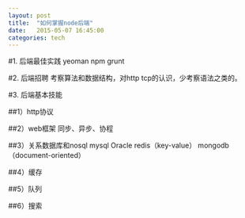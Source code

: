 ```yaml
---
layout: post
title:  "如何掌握node后端"
date:   2015-05-07 16:45:00
categories: tech
---
```


#1. 后端最佳实践
yeoman
npm
grunt

#2. 后端招聘
考察算法和数据结构，对http tcp的认识，少考察语法之类的。

#3. 后端基本技能

##1）http协议

##2）web框架
同步、异步、协程

##3）关系数据库和nosql
mysql Oracle redis（key-value） mongodb（document-oriented）

##4）缓存

##5）队列

##6）搜索
